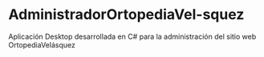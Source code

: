 # AdministradorOrtopediaVel-squez
Aplicación Desktop desarrollada en C# para la administración del sitio web OrtopediaVelásquez
